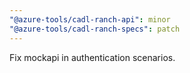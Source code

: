 ```yaml
---
"@azure-tools/cadl-ranch-api": minor
"@azure-tools/cadl-ranch-specs": patch
---
```


Fix mockapi in authentication scenarios.
